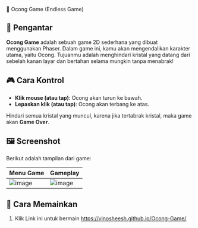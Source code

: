 👻 Ocong Game (Endless Game)

## 📖 Pengantar
**Ocong Game** adalah sebuah game 2D sederhana yang dibuat menggunakan Phaser. Dalam game ini, kamu akan mengendalikan karakter utama, yaitu Ocong. Tujuanmu adalah menghindari kristal yang datang dari sebelah kanan layar dan bertahan selama mungkin tanpa menabrak!

## 🎮 Cara Kontrol
- **Klik mouse (atau tap)**: Ocong akan turun ke bawah.
- **Lepaskan klik (atau tap)**: Ocong akan terbang ke atas.

Hindari semua kristal yang muncul, karena jika tertabrak kristal, maka game akan **Game Over**.

## 🖼️ Screenshot
Berikut adalah tampilan dari game:

| Menu Game | Gameplay |
|-----------|----------|
| ![image](https://github.com/user-attachments/assets/5f80493a-e0b9-413b-88b5-852436ff76c7) | ![image](https://github.com/user-attachments/assets/ff1041c6-155a-4bb0-a24d-281b0dd9c840) |


## 🚀 Cara Memainkan
1. Klik Link ini untuk bermain
   https://vinosheesh.github.io/Ocong-Game/
